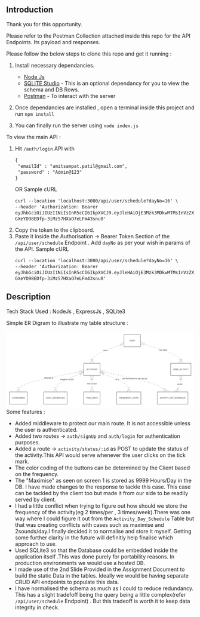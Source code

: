 ## Introduction
Thank you for this opportunity.

Please refer to the Postman Collection attached inside this repo for the API Endpoints. Its payload and responses.

Please follow the below steps to clone this repo and get it running :
1. Install necessary dependancies.
   * [Node Js](https://nodejs.org/en/download)
   * [SQLITE Studio](https://sqlitestudio.pl/) - This is an optional dependancy for you to view the schema and DB Rows.
   * [Postman](https://www.postman.com/downloads/) - To interact with the server

2. Once dependancies are installed , open a terminal inside this project and run ```npm install```
3. You can finally run the server using ```node index.js```

To view the main API :
1. Hit ```/auth/login``` API with
   ```
   {
    "emailId" : "amitsampat.patil@gmail.com",
    "password" : "Admin@123"
   }
   ```
   OR Sample cURL
   ```
   curl --location 'localhost:3000/api/user/schedule?dayNo=16' \
   --header 'Authorization: Bearer eyJhbGciOiJIUzI1NiIsInR5cCI6IkpXVCJ9.eyJleHAiOjE3Mzk3MDkwMTMsInVzZXJJZCI6MSwiaWF0IjoxNzM5NzA1NDEzfQ.Q8rvxuVKp-GXeYD98EDfp-3iMz57HXaO7eLFm43snu0'
   ```
2. Copy the token to the clipboard.
3. Paste it inside the Authorisation -> Bearer Token Section of the ```/api/user/schedule``` Endpoint . Add ```dayNo``` as per your    wish in params of the API.
   Sample cURL
   ```
   curl --location 'localhost:3000/api/user/schedule?dayNo=16' \
   --header 'Authorization: Bearer eyJhbGciOiJIUzI1NiIsInR5cCI6IkpXVCJ9.eyJleHAiOjE3Mzk3MDkwMTMsInVzZXJJZCI6MSwiaWF0IjoxNzM5NzA1NDEzfQ.Q8rvxuVKp-GXeYD98EDfp-3iMz57HXaO7eLFm43snu0'
   ```
## Description 
Tech Stack Used : NodeJs , ExpressJs , SQLite3

Simple ER Digram to illustrate my table structure : 

![ER Digram](./ER-Diagram/mermaid-ER-Digram.svg)
Some features : 
* Added middleware to protect our main route. It is not accessible unless the user is authenticated.
* Added two routes -> ```auth/signUp``` and ```auth/login``` for authentication purposes.
* Added a route -> ```activity/status/:id``` as POST to update the status of the activity.This API would serve whenever the user clicks on the tick mark.
* The color coding of the buttons can be determined by the Client based on the frequency.
* The "Maximise" as seen on screen 1 is stored as 9999 Hours/Day in the DB. I have made changes to the response to tackle this case. This case can be tackled by the client too but made it from our side to be readily served by client.
* I had a little conflict when trying to figure out how should we store the frequency of the activity(eg 2 times/per , 3 times/week).There was one way where I could figure it out from the ```Activity_Day_Schedule``` Table but that was creating conflicts with cases such as maximise and 2sounds/day.I finally decided it to normalise and store it myself. Getting some further clarity  in the future will definitly help finalise which approach to use.
* Used SQLite3 so that the Database could be embedded inside the application itself .This was done purely for portability reasons. In production environments we would use a hosted DB.
* I made use of the 2nd Slide Provided in the Assignment Document to build the static Data in the tables. Ideally we would be having separate CRUD API endpoints to populate this data.
* I have normalised the schema as much as I could to reduce redundancy. This has a slight tradefoff being the query being a little complex(refer ```/api/user/schedule``` Endpoint) . But this tradeoff is worth it to keep data integrity in check.
